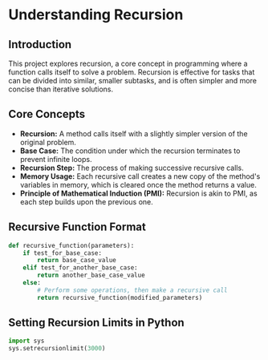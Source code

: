 # Understanding Recursion

## Introduction
This project explores recursion, a core concept in programming where a function calls itself to solve a problem. Recursion is effective for tasks that can be divided into similar, smaller subtasks, and is often simpler and more concise than iterative solutions.

## Core Concepts
- **Recursion:** A method calls itself with a slightly simpler version of the original problem.
- **Base Case:** The condition under which the recursion terminates to prevent infinite loops.
- **Recursion Step:** The process of making successive recursive calls.
- **Memory Usage:** Each recursive call creates a new copy of the method's variables in memory, which is cleared once the method returns a value.
- **Principle of Mathematical Induction (PMI):** Recursion is akin to PMI, as each step builds upon the previous one.

## Recursive Function Format
```python
def recursive_function(parameters):
    if test_for_base_case:
        return base_case_value
    elif test_for_another_base_case:
        return another_base_case_value
    else:
        # Perform some operations, then make a recursive call
        return recursive_function(modified_parameters)
```

## Setting Recursion Limits in Python
```python
import sys
sys.setrecursionlimit(3000)
```
